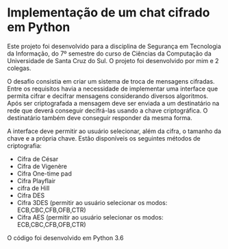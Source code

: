
# Implementação de um chat cifrado em Python

Este projeto foi desenvolvido para a disciplina de Segurança em Tecnologia da Informação, do 7º semestre do curso de Ciências da Computação da Universidade de Santa Cruz do Sul. O projeto foi desenvolvido por mim e 2 colegas.

O desafio consistia em criar um sistema de troca de mensagens cifradas. Entre os requisitos havia a necessidade de implementar uma interface que permita cifrar e decifrar mensagens considerando diversos algoritmos. Após ser criptografada a mensagem deve ser enviada a um destinatário na rede que deverá conseguir decifrá-las usando a chave criptográfica. O destinatário também deve conseguir responder da mesma forma. 

A interface deve permitir ao usuário selecionar, além da cifra, o tamanho da chave e a própria chave. Estão disponíveis os seguintes métodos de criptografia:

* Cifra de César
* Cifra de Vigenère
* Cifra One-time pad
* Cifra Playflair
* cifra de Hill 
* Cifra DES
* Cifra 3DES (permitir ao usuário selecionar os modos: ECB,CBC,CFB,OFB,CTR)
* Cifra AES (permitir ao usuário selecionar os modos: ECB,CBC,CFB,OFB,CTR)

O código foi desenvolvido em Python 3.6
